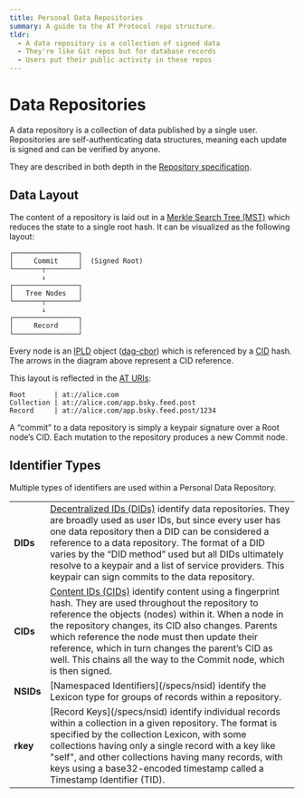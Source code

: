 ```yaml
---
title: Personal Data Repositories
summary: A guide to the AT Protocol repo structure.
tldr:
  - A data repository is a collection of signed data
  - They're like Git repos but for database records
  - Users put their public activity in these repos
---
```


# Data Repositories

A data repository is a collection of data published by a single user. Repositories are self-authenticating data structures, meaning each update is signed and can be verified by anyone.

They are described in both depth in the [Repository specification](/specs/repository).

## Data Layout

The content of a repository is laid out in a [Merkle Search Tree (MST)](https://hal.inria.fr/hal-02303490/document) which reduces the state to a single root hash. It can be visualized as the following layout:

<pre style="line-height: 1.2;"><code>┌────────────────┐
│     Commit     │  (Signed Root)
└───────┬────────┘
        ↓
┌────────────────┐
│   Tree Nodes   │
└───────┬────────┘
        ↓
┌────────────────┐
│     Record     │
└────────────────┘
</code></pre>

Every node is an [IPLD](https://ipld.io/) object ([dag-cbor](https://ipld.io/docs/codecs/known/dag-cbor/)) which is referenced by a [CID](https://github.com/multiformats/cid) hash. The arrows in the diagram above represent a CID reference.

This layout is reflected in the [AT URIs](/specs/at-uri-schema):

<pre><code>Root       | at://alice.com
Collection | at://alice.com/app.bsky.feed.post
Record     | at://alice.com/app.bsky.feed.post/1234
</code></pre>

A “commit” to a data repository is simply a keypair signature over a Root node’s CID. Each mutation to the repository produces a new Commit node.

## Identifier Types

Multiple types of identifiers are used within a Personal Data Repository.

<table>
  <tr>
   <td><strong>DIDs</strong>
   </td>
   <td><a href="https://w3c.github.io/did-core/">Decentralized IDs (DIDs)</a> identify data repositories. They are broadly used as user IDs, but since every user has one data repository then a DID can be considered a reference to a data repository. The format of a DID varies by the “DID method” used but all DIDs ultimately resolve to a keypair and a list of service providers. This keypair can sign commits to the data repository.
   </td>
  </tr>
  <tr>
   <td><strong>CIDs</strong>
   </td>
   <td><a href="https://github.com/multiformats/cid">Content IDs (CIDs)</a> identify content using a fingerprint hash. They are used throughout the repository to reference the objects (nodes) within it. When a node in the repository changes, its CID also changes. Parents which reference the node must then update their reference, which in turn changes the parent’s CID as well. This chains all the way to the Commit node, which is then signed.
   </td>
  </tr>
  <tr>
   <td><strong>NSIDs</strong>
   </td>
   <td>[Namespaced Identifiers](/specs/nsid) identify the Lexicon type for groups of records within a repository.
   </td>
  </tr>
  <tr>
   <td><strong>rkey</strong>
   </td>
   <td>[Record Keys](/specs/nsid) identify individual records within a collection in a given repository. The format is specified by the collection Lexicon, with some collections having only a single record with a key like "self", and other collections having many records, with keys using a base32-encoded timestamp called a Timestamp Identifier (TID).
   </td>
  </tr>
</table>
